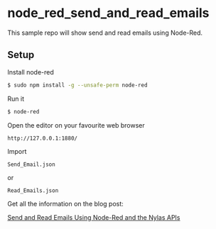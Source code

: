 # node_red_send_and_read_emails

This sample repo will show send and read emails using Node-Red.

## Setup

Install node-red

```bash
$ sudo npm install -g --unsafe-perm node-red
```

Run it

```bash
$ node-red
```

Open the editor on your favourite web browser

```bash
http://127.0.0.1:1880/
```

Import 

```
Send_Email.json
```

or 

```
Read_Emails.json
```

Get all the information on the blog post:

[Send and Read Emails Using Node-Red and the Nylas APIs](https://www.nylas.com/blog/send-and-read-emails-using-node-red-dev/)
